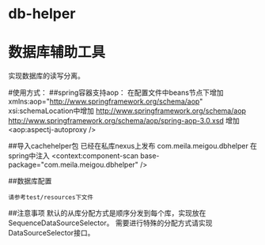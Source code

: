 # db-helper
数据库辅助工具
==============
实现数据库的读写分离。

#使用方式：
##spring容器支持aop：
	在配置文件中beans节点下增加  xmlns:aop="http://www.springframework.org/schema/aop"
	xsi:schemaLocation中增加 http://www.springframework.org/schema/aop  		http://www.springframework.org/schema/aop/spring-aop-3.0.xsd
	增加 <aop:aspectj-autoproxy />

##导入cachehelper包
	已经在私库nexus上发布 com.meila.meigou.dbhelper 
	在spring中注入 <context:component-scan base-package="com.meila.meigou.dbhelper" />

##数据库配置
```	
请参考test/resources下文件
```
##注意事项
	默认的从库分配方式是顺序分发到每个库，实现放在SequenceDataSourceSelector。
	需要进行特殊的分配方式请实现DataSourceSelector接口。
	
